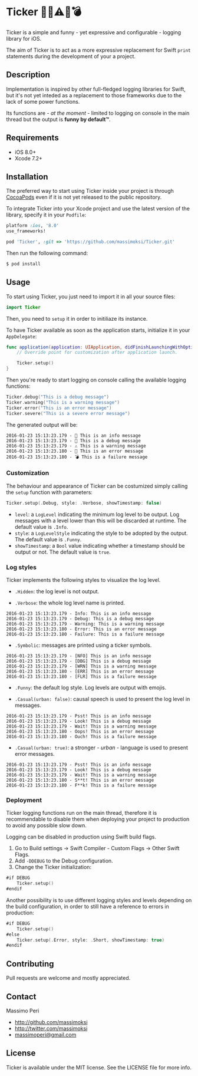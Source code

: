 # Ticker 📢🐞⚠💩💣

Ticker is a simple and funny - yet expressive and configurable - logging library for iOS.

The aim of Ticker is to act as a more expressive replacement for Swift `print` statements during the development of your a project.

## Description

Implementation is inspired by other full-fledged logging libraries for Swift, but it's not yet inteded as a replacement to those frameworks due to the lack of some power functions.

Its functions are - *at the moment* - limited to logging on console in the main thread but the output is **funny by default&trade;**.

## Requirements

- iOS 8.0+
- Xcode 7.2+

## Installation

The preferred way to start using Ticker inside your project is through [CocoaPods](http://cocoapods.org) even if it is not yet released to the public repository.

To integrate Ticker into your Xcode project and use the latest version of the library, specify it in your `Podfile`:

```ruby
platform :ios, '8.0'
use_frameworks!

pod 'Ticker', :git => 'https://github.com/massimoksi/Ticker.git'
```

Then run the following command:

```bash
$ pod install
```

## Usage

To start using Ticker, you just need to import it in all your source files:

```swift
import Ticker
```

Then, you need to `setup` it in order to initiliaze its instance. 

To have Ticker available as soon as the application starts, initialize it in your `AppDelegate`:

```swift
func application(application: UIApplication, didFinishLaunchingWithOptions launchOptions: [NSObject: AnyObject]?) -> Bool {
    // Override point for customization after application launch.

    Ticker.setup()
}
```

Then you're ready to start logging on console calling the available logging functions:

```swift
Ticker.debug("This is a debug message")
Ticker.warning("This is a warning message")
Ticker.error("This is an error message")
Ticker.severe("This is a severe error message")
```

The generated output will be:

```
2016-01-23 15:13:23.179 - 📢 This is an info message
2016-01-23 15:13:23.179 - 🐞 This is a debug message
2016-01-23 15:13:23.179 - ⚠️ This is a warning message
2016-01-23 15:13:23.180 - 💩 This is an error message
2016-01-23 15:13:23.180 - 💣 This is a failure message
```

### Customization

The behaviour and appearance of Ticker can be costumized simply calling the `setup` function with parameters:

```swift
Ticker.setup(.Debug, style: .Verbose, showTimestamp: false)
```

- `level`: a `LogLevel` indicating the minimum log level to be output. Log messages with a level lower than this will be discarded at runtime. The default value is `.Info`.
- `style`: a `LogLevelStyle` indicating the style to be adopted by the output. The default value is `.Funny`.
- `showTimestamp`: a `Bool` value indicating whether a timestamp should be output or not. The default value is `true`.

### Log styles

Ticker implements the following styles to visualize the log level.

- `.Hidden`: the log level is not output.

- `.Verbose`: the whole log level name is printed.

```
2016-01-23 15:13:23.179 - Info: This is an info message
2016-01-23 15:13:23.179 - Debug: This is a debug message
2016-01-23 15:13:23.179 - Warning: This is a warning message
2016-01-23 15:13:23.180 - Error: This is an error message
2016-01-23 15:13:23.180 - Failure: This is a failure message
```

- `.Symbolic`: messages are printed using a ticker symbols.

```
2016-01-23 15:13:23.179 - [NFO] This is an info message
2016-01-23 15:13:23.179 - [DBG] This is a debug message
2016-01-23 15:13:23.179 - [WRN] This is a warning message
2016-01-23 15:13:23.180 - [ERR] This is an error message
2016-01-23 15:13:23.180 - [FLR] This is a failure message
```

- `.Funny`: the default log style. Log levels are output with emojis.

- `.Casual(urban: false)`: causal speech is used to present the log level in messages.

```
2016-01-23 15:13:23.179 - Psst! This is an info message
2016-01-23 15:13:23.179 - Look! This is a debug message
2016-01-23 15:13:23.179 - Wait! This is a warning message
2016-01-23 15:13:23.180 - Oops! This is an error message
2016-01-23 15:13:23.180 - Ouch! This is a failure message
```

- `.Casual(urban: true)`: a stronger - *urban* - language is used to present error messages.

```
2016-01-23 15:13:23.179 - Psst! This is an info message
2016-01-23 15:13:23.179 - Look! This is a debug message
2016-01-23 15:13:23.179 - Wait! This is a warning message
2016-01-23 15:13:23.180 - S**t! This is an error message
2016-01-23 15:13:23.180 - F**k! This is a failure message
```

### Deployment

Ticker logging functions run on the main thread, therefore it is recommendable to disable them when deploying your project to production to avoid any possible slow down.
  
Logging can be disabled in production using Swift build flags.  

1. Go to Build settings -> Swift Compiler - Custom Flags -> Other Swift Flags.
2. Add `-DDEBUG` to the Debug configuration.
3. Change the Ticker initialization:

```swift
#if DEBUG
    Ticker.setup()
#endif
```

Another possibility is to use different logging styles and levels depending on the build configuration, in order to still have a reference to errors in production:

```swift
#if DEBUG
    Ticker.setup()
#else
    Ticker.setup(.Error, style: .Short, showTimestamp: true)
#endif
```

## Contributing

Pull requests are welcome and mostly appreciated.

## Contact

Massimo Peri

- http://github.com/massimoksi
- http://twitter.com/massimoksi
- massimoperi@gmail.com

## License

Ticker is available under the MIT license. See the LICENSE file for more info.
